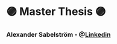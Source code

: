 
# 🟣 Master Thesis 🟣
### Alexander Sabelström - @[Linkedin](https://www.linkedin.com/in/alexander-sabelstr%C3%B6m-484256293/)


